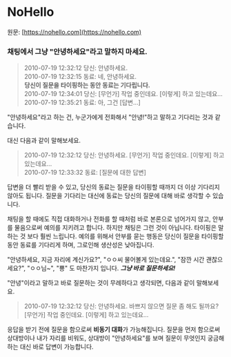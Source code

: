 # NoHello

원문: [https://nohello.com](https://nohello.com)

### 채팅에서 그냥 "안녕하세요"라고 말하지 마세요.

> 2010-07-19 12:32:12 당신: 안녕하세요.<br>
> 2010-07-19 12:32:15 동료: 네, 안녕하세요.<br>
> **당신이 질문을 타이핑하는 동안 동료는 기다립니다.**<br>
> 2010-07-19 12:34:01 당신: [무언가] 작업 중인데요. [이렇게] 하고 있는데요...<br>
> 2010-07-19 12:35:21 동료: 아, 그건 [답변...]

"안녕하세요"라고 하는 건, 누군가에게 전화해서 "안녕!"하고 말하고 기다리는 것과 같습니다.

대신 다음과 같이 말해보세요.

> 2010-07-19 12:32:12 당신: 안녕하세요. [무언가] 작업 중인데요. [이렇게] 하고 있는데요...<br>
> 2010-07-19 12:33:32 동료: [질문에 대한 답변]

답변을 더 빨리 받을 수 있고, 당신의 동료는 질문을 타이핑할 때까지 더 이상 기다리지 않아도 됩니다. 질문을 기다리는 대신에 동료는 당신의 질문에 대해 바로 생각할 수 있습니다.

채팅을 할 때에도 직접 대화하거나 전화를 할 때처럼 바로 본론으로 넘어가지 않고, 안부를 물음으로써 예의를 지키려고 합니다. 하지만 채팅은 그런 것이 아닙니다. 타이핑은 말하는 것 보다 훨씬 느립니다. 예의를 위해서 안부를 묻는 행동은 당신이 질문을 타이핑할 동안 동료를 기다리게 하며, 그로인해 생산성은 낮아집니다.

"안녕하세요, 지금 자리에 계신가요?", "ㅇㅇ씨 물어볼게 있는데요.", "잠깐 시간 괜찮으세요?", "ㅇㅇ님~", "뿅" 도 마찬가지 입니다. ***그냥 바로 질문하세요!***

"안녕"이라고 말하고 바로 질문하는 것이 무례하다고 생각되면, 다음과 같이 말해보세요.

> 2010-07-19 12:32:12 당신: 안녕하세요. 바쁘지 않으면 질문 좀 해도 될까요? [무언가] 작업 중인데요. [이렇게] 하고 있는데요...

응답을 받기 전에 질문을 함으로써 **비동기 대화**가 가능해집니다. 질문을 먼저 함으로써 상대방이나 내가 자리를 비워도, 상대방이 "안녕하세요"를 보며 질문이 무엇인지 궁금해 하는 대신 바로 답변이 가능합니다.
